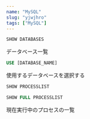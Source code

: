 ```yaml
---
name: "MySQL"
slug: "yjwjhro"
tags: ["MySQL"]
---
```


```sql
SHOW DATABASES
```

データベース一覧

```sql
USE [DATABASE_NAME]
```

使用するデータベースを選択する

```sql
SHOW PROCESSLIST
```

```sql
SHOW FULL PROCESSLIST
```

現在実行中のプロセスの一覧

